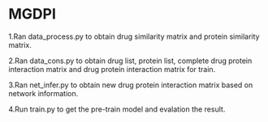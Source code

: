 # MGDPI


1.Ran data_process.py to obtain drug similarity matrix and protein similarity matrix.

2.Ran data_cons.py to obtain drug list, protein list, complete drug protein interaction matrix and  drug protein interaction matrix for train.

3.Ran net_infer.py to obtain new drug protein interaction matrix based on network information.

4.Run train.py to get the pre-train model and evalation the result.



